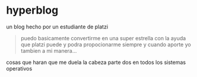 # hyperblog
un blog hecho por un  estudiante de platzi
> puedo basicamente convertirme en una super estrella con la ayuda que platzi puede y podra propocionarme siempre y cuando aporte yo tambien a mi manera...

cosas que haran que me duela la cabeza parte dos
en todos los sistemas operativos